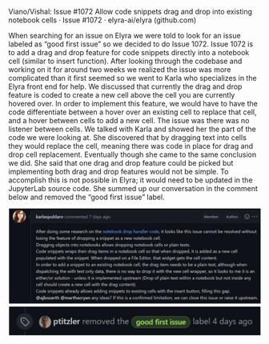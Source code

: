 Viano/Vishal: Issue #1072 Allow code snippets drag and drop into existing notebook cells · Issue #1072 · elyra-ai/elyra (github.com)

When searching for an issue on Elyra we were told to look for an issue labeled as “good first issue” so we decided to do Issue 1072. 
Issue 1072 is to add a drag and drop feature for code snippets directly into a notebook cell (similar to insert function). 
After looking through the codebase and working on it for around two weeks we realized the issue was more complicated than it first seemed so we went to Karla who specializes in the Elyra front end for help.
We discussed that currently the drag and drop feature is coded to create a new cell above the cell you are currently hovered over. In order to implement this feature, we would have to have the code differentiate between a hover over an existing cell to replace that cell, and a hover between cells to add a new cell. 
The issue was there was no listener between cells. We talked with Karla and showed her the part of the code we were looking at. She discovered that by dragging text into cells they would replace the cell, meaning there was code in place for drag and drop cell replacement. 
Eventually though she came to the same conclusion we did. She said that one drag and drop feature could be picked but implementing both drag and drop features would not be simple. 
To accomplish this is not possible in Elyra; it would need to be updated in the JupyterLab source code. 
She summed up our conversation in the comment below and removed the “good first issue” label.

<img src="./ImageKarla.png" />




